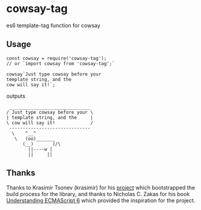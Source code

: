# cowsay-tag

es6 template-tag function for cowsay

## Usage

```
const cowsay = require('cowsay-tag');
// or `import cowsay from 'cowsay-tag';`

cowsay`Just type cowsay before your
template string, and the
cow will say it!`;
```

outputs

```
 ______________________________
/ Just type cowsay before your \
| template string, and the     |
\ cow will say it!             /
 ------------------------------
  \    ^__^
   \   (oo)_______
      (__)       )/\
        ||----w |
        ||     ||
```

## Thanks

Thanks to Krasimir Tsonev (krasimir) for his [project](https://github.com/krasimir/webpack-library-starter) which bootstrapped the build process for the library, and thanks to
Nicholas C. Zakas for his book [Understanding ECMAScript 6](https://www.nostarch.com/ecmascript6) which provided the inspiration for the project.
